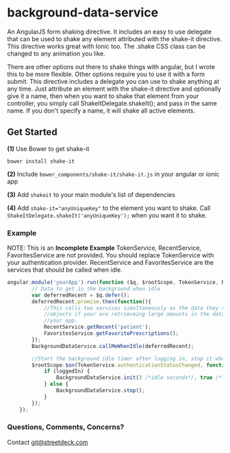 # background-data-service
An AngularJS form shaking directive. It includes an easy to use delegate that can be used to shake any element 
attributed with the shake-it directive.  This directive works great with Ionic too.  The .shake CSS class can be changed
to any animation you like.

There are other options out there to shake things with angular, but I wrote this to be more flexible.  Other options
require you to use it with a form submit.  This directive includes a delegate you can use to shake anything at any time.
Just attribute an element with the shake-it directive and optionally give it a name, then when you want to shake that
element from your controller, you simply call ShakeItDelegate.shakeIt(); and pass in the same name.  If you don't specify
a name, it will shake all active elements.


## Get Started

**(1)** Use Bower to get  shake-it
```
bower install shake-it
```

**(2)** Include `bower_components/shake-it/shake-it.js` in your angular or ionic app

**(3)** Add `shakeit` to your main module's list of dependencies 

**(4)** Add `shake-it="anyUniqueKey"` to the element you want to shake.  Call `ShakeItDelegate.shakeIt('anyUniqueKey');` 
when you want it to shake.



### Example

NOTE: This is an **Incomplete Example** TokenService, RecentService, FavoritesService are not provided.  You should 
replace TokenService with your authentication provider.  RecentService and FavoritesService are the services that 
should be called when idle.

```js
angular.module('yourApp').run(function ($q, $rootScope, TokenService, RecentService, FavoritesService) {
        // Data to get in the background when idle
        var deferredRecent = $q.defer();
        deferredRecent.promise.then(function(){
            //This calls two services simultaneously as the data they retrieve is small.  Register mulitple deferral
            //objects if your are retrieveing large amounts in the data in the background and don't want to over tax
            //your app.  
            RecentService.getRecent('patient');
            FavoritesService.getFavoritePrescriptions();
        });
        BackgroundDataService.callMeWhenIdle(deferredRecent);

        //Start the background idle timer after logging in, stop it when logging out
        $rootScope.$on(TokenService.authenticationStatusChanged, function (event, loggedIn) {
            if (loggedIn) {
                BackgroundDataService.init(3 /*idle seconds*/, true /* debug logging on */);
            } else {
                BackgroundDataService.stop();
            }
        });
    });
```

### Questions, Comments, Concerns?
Contact git@streetdeck.com
